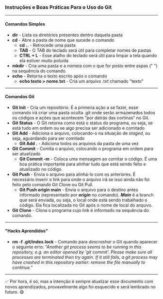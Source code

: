 ### Instruções e Boas Práticas Para o Uso do Git

---

#### Comandos Simples

- **dir** - Lista os diretórios presentes dentro daquela pasta
- **cd** - Abre a pasta de nome que sucede o comando
  - **cd ..** - Retrocede uma pasta
  - **TAB** - O TAB do teclado será útil para completar nomes de pastas
  - **CTRL + L** - Esse atalho do teclado será útil para limpar a tela quando ela estiver muito poluída
- **mkdir** - Cria uma pasta e a nomeia com o que for posto entre aspas (" ") na sequência do comando.
- **echo** - Retorna o texto escrito após o comando
  - **echo texto > nome.txt** - Cria um arquivo .txt chamado "texto"

---

#### Comandos Git

- **Git Init** - Cria um repositório. É a primeira ação a se fazer, esse comando irá criar uma pasta oculta .git onde serão armazenados todos os códigos e ações que acontecem "por detrás das cortinas" no Git.
- **Git Status** - O Git retorna como está o status do programa, ou seja, se está tudo em ordem ou se algo precisa ser adicionado e comitado
- **Git Add** - Adiciona o arquivo, colocando-o na situação de *staged*, ou seja, aguardando para ser comitado
  - **Git Add .** - Adiciona todos os arquivos da pasta de uma vez
- **Git Commit** - Comita o arquivo, colocando o programa em ordem para ser atualizado
  - **Git Commit -m** - Coloca uma mensagem ao comitar o código. É uma boa prática importante para alinhar tudo que está sendo feito e atualizado no código.
- **Git Push** - Envia o arquivo para alinhá-lo com os anteriores. É necessário inserir o link para onde o arquivo irá se isso ainda não foi feito pelo comando Git Clone ou Git Pull.
  - **Git Push origin main** - Envia o arquivo para o destino antes informado (representado por ***origin*** no comando). ***Main*** é a branch que será enviada, ou seja, o local onde está sendo trabalhado o código. Ela fica localizada no Git após o nome de local do arquivo.
- **Git Clone** - Clona o programa cujo link é informado na sequência do comando.

---

#### "Hacks Aprendidos"

- **rm -f .git/index.lock** - Comando para *descrashar* o Git quando aparecer o seguinte erro: *"Another git process seems to be running in this repository, e.g. an editor opened by 'git commit'. Please make sure all processes are terminated then try again. If it still fails, a git process may have crashed in this repository earlier: remove the file manually to continue."*

---

:white_check_mark: Por hora, é só, mas a intenção é sempre atualizar esse documento com novos aprendizados, provavelmente algo foi esquecido e será lembrado no futuro. :smile:

